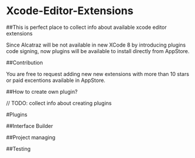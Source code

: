 # Xcode-Editor-Extensions

##This is perfect place to collect info about available xcode editor extensions

Since Alcatraz will be not available in new XCode 8 by introducing plugins code signing, now plugins will be available to install directly from AppStore. 


##Contribution 

You are free to request adding new new extensions with more than 10 stars or paid excentions available in AppStore. 

##How to create own plugin? 

// TODO: collect info about creating plugins

#Plugins

##Interface Builder 


##Project managing 


##Testing

